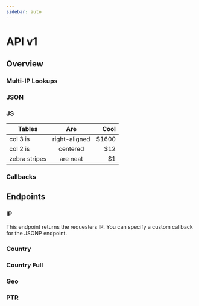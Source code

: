 ```yaml
---
sidebar: auto
---
```


# API v1

<DO/>

## Overview

### Multi-IP Lookups

### JSON

### JS

| Tables        | Are           | Cool  |
| ------------- |:-------------:| -----:|
| col 3 is      | right-aligned | $1600 |
| col 2 is      | centered      |   $12 |
| zebra stripes | are neat      |    $1 |

### Callbacks

## Endpoints

### IP

This endpoint returns the requesters IP. You can specify a custom callback for the JSONP endpoint.


### Country

### Country Full

### Geo

### PTR

